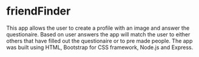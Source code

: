 # friendFinder

This app allows the user to create a profile with an image and answer the questionaire. Based on user answers the app will match the user to either others that have filled out the questionaire or to pre made people.
The app was built using HTML, Bootstrap for CSS framework, Node.js and Express.
